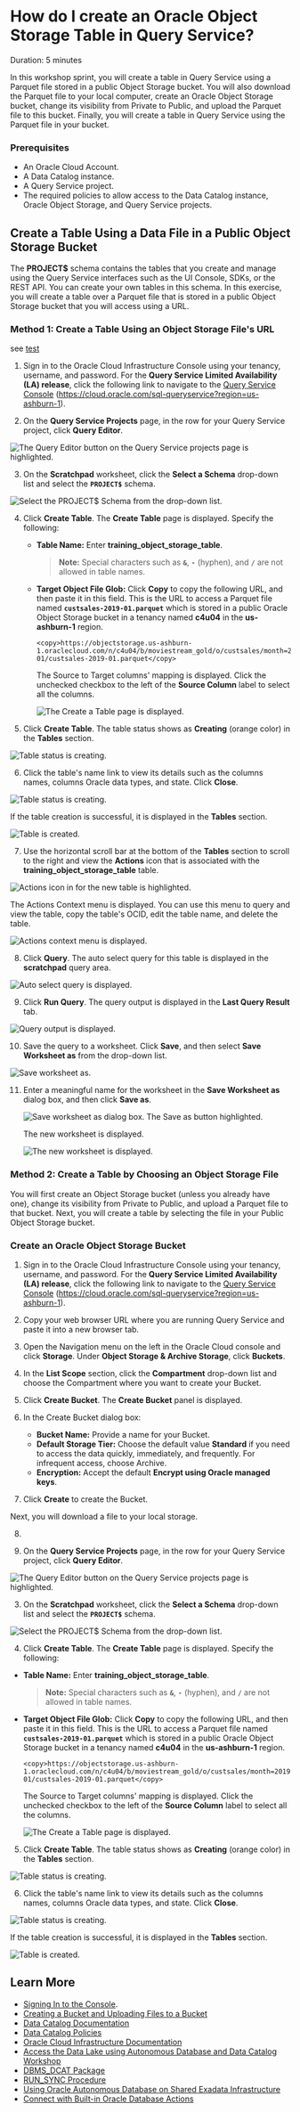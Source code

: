 # How do I create an Oracle Object Storage Table in Query Service?
Duration: 5 minutes

In this workshop sprint, you will create a table in Query Service using a Parquet file stored in a public Object Storage bucket. You will also download the Parquet file to your local computer, create an Oracle Object Storage bucket, change its visibility from Private to Public, and upload the Parquet file to this bucket. Finally, you will create a table in Query Service using the Parquet file in your bucket.

### Prerequisites
* An Oracle Cloud Account.
* A Data Catalog instance.
* A Query Service project.
* The required policies to allow access to the Data Catalog instance, Oracle Object Storage, and Query Service projects.

## **Create a Table Using a Data File in a Public Object Storage Bucket**  

The **PROJECT$** schema contains the tables that you create and manage using the Query Service interfaces such as the UI Console, SDKs, or the REST API. You can create your own tables in this schema. In this exercise, you will create a table over a Parquet file that is stored in a public Object Storage bucket that you will access using a URL.

### **Method 1: Create a Table Using an Object Storage File's URL**

see [test](https://apexapps.oracle.com/pls/apex/dbpm/r/livelabs/workshop-attendee-2?p210_workshop_id=3169&p210_type=1&sc=1&clear=210&session=4710193159624)

1. Sign in to the Oracle Cloud Infrastructure Console using your tenancy, username, and password. For the **Query Service Limited Availability (LA) release**, click the following link to navigate to the [Query Service Console](https://cloud.oracle.com/sql-queryservice?region=us-ashburn-1) (https://cloud.oracle.com/sql-queryservice?region=us-ashburn-1).

2. On the **Query Service Projects** page, in the row for your Query Service project, click **Query Editor**.

  ![The Query Editor button on the Query Service projects page is highlighted.](./images/query-editor-button.png " ")  

3. On the **Scratchpad** worksheet, click the **Select a Schema** drop-down list and select the **`PROJECT$`** schema.

  ![Select the PROJECT$ Schema from the drop-down list.](./images/select-project$-schema.png " ")  

4. Click **Create Table**. The **Create Table** page is displayed. Specify the following:

    + **Table Name:** Enter **training\_object\_storage\_table**.

        >**Note:** Special characters such as **`&`**, **`-`** (hyphen), and **`/`** are not allowed in table names.

    + **Target Object File Glob:** Click **Copy** to copy the following URL, and then paste it in this field. This is the URL to access a Parquet file named **`custsales-2019-01.parquet`** which is stored in a public Oracle Object Storage bucket in a tenancy named **c4u04** in the **us-ashburn-1** region.

        ```
        <copy>https://objectstorage.us-ashburn-1.oraclecloud.com/n/c4u04/b/moviestream_gold/o/custsales/month=2019-01/custsales-2019-01.parquet</copy>
        ```

        The Source to Target columns' mapping is displayed. Click the unchecked checkbox to the left of the **Source Column** label to select all the columns.

        ![The Create a Table page is displayed.](./images/create-table-obj.png " ")    

5. Click **Create Table**. The table status shows as **Creating** (orange color) in the **Tables** section.

  ![Table status is creating.](./images/table-creating-status.png " ")

6. Click the table's name link to view its details such as the columns names, columns Oracle data types, and state. Click **Close**.

  ![Table status is creating.](./images/click-table-creating.png " ")   

  If the table creation is successful, it is displayed in the **Tables** section.

  ![Table is created.](./images/table-created.png " ")   


7. Use the horizontal scroll bar at the bottom of the **Tables** section to scroll to the right and view the **Actions** icon that is associated with the **training\_object\_storage\_table** table.

  ![Actions icon in for the new table is highlighted.](./images/new-table-actions-icon.png " ")  

  The Actions Context menu is displayed. You can use this menu to query and view the table, copy the table's OCID, edit the table name, and delete the table.

  ![Actions context menu is displayed.](./images/actions-context-menu.png " ")  

8. Click **Query**. The auto select query for this table is displayed in the **scratchpad** query area.

  ![Auto select query is displayed.](./images/auto-select-query.png " ")  

9. Click **Run Query**. The query output is displayed in the **Last Query Result** tab.

  ![Query output is displayed.](./images/obj-table-output.png " ")  

10. Save the query to a worksheet. Click **Save**, and then select **Save Worksheet as** from the drop-down list.

  ![Save worksheet as.](./images/save-obj-query.png " ")  

11. Enter a meaningful name for the worksheet in the **Save Worksheet as** dialog box, and then click **Save as**.

    ![Save worksheet as dialog box. The Save as button highlighted.](./images/save-worksheet-as-dialog.png " ")

    The new worksheet is displayed.

    ![The new worksheet is displayed.](./images/new-worksheet-displayed.png " ")  

### **Method 2: Create a Table by Choosing an Object Storage File**

You will first create an Object Storage bucket (unless you already have one), change its visibility from Private to Public, and upload a Parquet file to that bucket. Next, you will create a table by selecting the file in your Public Object Storage bucket.

### Create an Oracle Object Storage Bucket

1. Sign in to the Oracle Cloud Infrastructure Console using your tenancy, username, and password. For the **Query Service Limited Availability (LA) release**, click the following link to navigate to the [Query Service Console](https://cloud.oracle.com/sql-queryservice?region=us-ashburn-1) (https://cloud.oracle.com/sql-queryservice?region=us-ashburn-1).

2. Copy your web browser URL where you are running Query Service and paste it into a new browser tab.

3. Open the Navigation menu on the left in the Oracle Cloud console and click **Storage**. Under **Object Storage & Archive Storage**, click **Buckets**.

4. In the **List Scope** section, click the **Compartment** drop-down list and choose the Compartment where you want to create your Bucket.

5. Click **Create Bucket**. The **Create Bucket** panel is displayed.

6. In the Create Bucket dialog box:
    - **Bucket Name:** Provide a name for your Bucket.
    - **Default Storage Tier:** Choose the default value **Standard** if you need to access the data quickly, immediately, and frequently. For infrequent access, choose Archive.
    - **Encryption:** Accept the default **Encrypt using Oracle managed keys**.

7. Click **Create** to create the Bucket.

Next, you will download a file to your local storage.

8.  







2. On the **Query Service Projects** page, in the row for your Query Service project, click **Query Editor**.

![The Query Editor button on the Query Service projects page is highlighted.](./images/query-editor-button.png " ")  

3. On the **Scratchpad** worksheet, click the **Select a Schema** drop-down list and select the **`PROJECT$`** schema.

![Select the PROJECT$ Schema from the drop-down list.](./images/select-project$-schema.png " ")  

4. Click **Create Table**. The **Create Table** page is displayed. Specify the following:

  + **Table Name:** Enter **training\_object\_storage\_table**.

      >**Note:** Special characters such as **`&`**, **`-`** (hyphen), and **`/`** are not allowed in table names.

  + **Target Object File Glob:** Click **Copy** to copy the following URL, and then paste it in this field. This is the URL to access a Parquet file named **`custsales-2019-01.parquet`** which is stored in a public Oracle Object Storage bucket in a tenancy named **c4u04** in the **us-ashburn-1** region.

      ```
      <copy>https://objectstorage.us-ashburn-1.oraclecloud.com/n/c4u04/b/moviestream_gold/o/custsales/month=2019-01/custsales-2019-01.parquet</copy>
      ```

      The Source to Target columns' mapping is displayed. Click the unchecked checkbox to the left of the **Source Column** label to select all the columns.

      ![The Create a Table page is displayed.](./images/create-table-obj.png " ")    

5. Click **Create Table**. The table status shows as **Creating** (orange color) in the **Tables** section.

![Table status is creating.](./images/table-creating-status.png " ")

6. Click the table's name link to view its details such as the columns names, columns Oracle data types, and state. Click **Close**.

![Table status is creating.](./images/click-table-creating.png " ")   

If the table creation is successful, it is displayed in the **Tables** section.

![Table is created.](./images/table-created.png " ")   


## Learn More

* [Signing In to the Console](https://docs.cloud.oracle.com/en-us/iaas/Content/GSG/Tasks/signingin.htm).
* [Creating a Bucket and Uploading Files to a Bucket](https://docs.oracle.com/en-us/iaas/Content/GSG/Tasks/addingbuckets.htm#Putting_Data_into_Object_Storage)
* [Data Catalog Documentation](https://docs.oracle.com/en-us/iaas/data-catalog/home.htm)
* [Data Catalog Policies](https://docs.oracle.com/en-us/iaas/data-catalog/using/policies.htm)
* [Oracle Cloud Infrastructure Documentation](https://docs.oracle.com/en-us/iaas/Content/GSG/Concepts/baremetalintro.htm)
* [Access the Data Lake using Autonomous Database and Data Catalog Workshop](https://apexapps.oracle.com/pls/apex/dbpm/r/livelabs/view-workshop?wid=877)
* [DBMS_DCAT Package](https://docs-uat.us.oracle.com/en/cloud/paas/exadata-express-cloud/adbst/ref-dbms_dcat-package.html#GUID-4D927F21-E856-437B-B42F-727A2C02BE8D)
* [RUN_SYNC Procedure](https://docs.oracle.com/en/cloud/paas/autonomous-database/adbsa/ref-running-synchronizations.html#GUID-C94171B4-6C57-4707-B2D4-51BE0100F967)
* [Using Oracle Autonomous Database on Shared Exadata Infrastructure](https://docs.oracle.com/en/cloud/paas/autonomous-database/adbsa/index.html)
* [Connect with Built-in Oracle Database Actions](https://docs.oracle.com/en/cloud/paas/autonomous-database/adbsa/sql-developer-web.html#GUID-102845D9-6855-4944-8937-5C688939610F)
